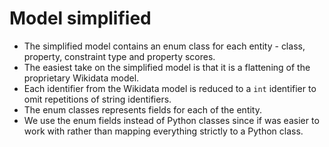 # Model simplified

- The simplified model contains an enum class for each entity - class, property, constraint type and property scores.
- The easiest take on the simplified model is that it is a flattening of the proprietary Wikidata model.
- Each identifier from the Wikidata model is reduced to a `int` identifier to omit repetitions of string identifiers.
- The enum classes represents fields for each of the entity.
- We use the enum fields instead of Python classes since if was easier to work with rather than mapping everything strictly to a Python class.